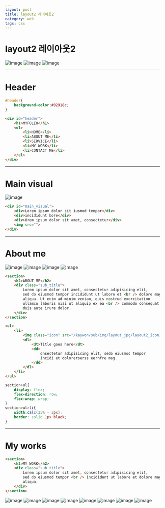 ```yaml
---
layout: post
title: layout2 레이아웃2
category: web
tags: css
---
```


# layout2 레이아웃2

![image](https://github.com/gunug/gunug.github.io/assets/52345276/fc0d8f58-45aa-45b5-80d5-c64b54f0695b)
![image](https://github.com/gunug/gunug.github.io/assets/52345276/cb96600b-cac6-42f4-8d55-447fc0c88f12)
![image](https://github.com/gunug/gunug.github.io/assets/52345276/97b28986-5b24-465d-8b87-dd4552c62da8)

---

# Header
```css
#header{
    background-color:#02918c;
}
```

```html
<div id="header">
    <h1>MYFOLIO</h1>
    <ul>
        <li>HOME</li>
        <li>ABOUT ME</li>
        <li>SERVICE</li>
        <li>MY WORK</li>
        <li>CONTACT ME</li>
    </ul>
</div>
```

---

# Main visual
![image](https://github.com/gunug/gunug.github.io/assets/52345276/4ecc3a26-0e5d-49fa-969e-9ced710a239c)

```html
<div id="main_visual">
    <div>Lorem ipsum dolor sit iusmod tempor</div>
    <div>incididunt bore</div>
    <div>Orem ipsum dolor sit amet, consectetur</div>
    <img src="">
</div>
```

---

# About me
![image](https://github.com/gunug/gunug.github.io/assets/52345276/a0b6f993-ea29-45b5-85ea-6dfbe6db754d)
![image](https://github.com/gunug/gunug.github.io/assets/52345276/eb8c74f8-a6d4-4071-b167-e8be506d5e21)
![image](https://github.com/gunug/gunug.github.io/assets/52345276/54ec21ca-0fbf-43eb-be5b-500c48e8d502)
![image](https://github.com/gunug/gunug.github.io/assets/52345276/bec0090b-67ea-49cb-8c82-162a20375e4c)

```html
<section>
    <h2>ABOUT ME</h2>
    <div class="sub_title">
        Lorem ipsum dolor sit amet, consectetur adipisicing elit, 
        sed do eiusmod tempor incididunt ut labore et <br /> dolore magna 
        aliqua. Ut enim ad minim veniam, quis nostrud exercitation 
        ullamco laboris nisi ut aliquip ex ea <br /> commodo consequat 
        duis aute irure dolor.
    </div>
</section>
```


```html
<ul>
    <li>
        <img class="icon" src="/kaywon/sub/img/layout_jpg/layout2_icon1.jpg" />
        <dl>
            <dt>Title goes here</dt>
            <dd>
                onsectetur adipisicing elit, sedo eiusmod tempor 
                incidi et dolorerserss eerhfre mag.
            </dd>
        </dl>
    </li>
</ul>
```

```css
section>ul{
    display: flex;
    flex-direction: row;
    flex-wrap: wrap;
}
section>ul>li{
    width:calc(25% - 2px);
    border: solid 1px black;
}
```

---

# My works
```html
<section>
    <h2>MY WORK</h2>
    <div class="sub_title">
        Lorem ipsum dolor sit amet, consectetur adipisicing elit, 
        sed do eiusmod tempor <br /> incididunt ut labore et dolore magna 
        aliqua.
    </div>
</section>
```

![image](https://github.com/gunug/gunug.github.io/assets/52345276/341c52ad-760b-4de2-ae1d-b5b0fdbcd0e8)
![image](https://github.com/gunug/gunug.github.io/assets/52345276/6884d935-f40f-45b9-9a0c-a0b19c177647)
![image](https://github.com/gunug/gunug.github.io/assets/52345276/b23209d1-0c18-409d-964e-c1448c5d03b2)
![image](https://github.com/gunug/gunug.github.io/assets/52345276/9ac6678c-c8f8-4281-952f-b7fa49295ba6)
![image](https://github.com/gunug/gunug.github.io/assets/52345276/d34060c2-9de2-424b-8516-0099631c500a)
![image](https://github.com/gunug/gunug.github.io/assets/52345276/1347f715-c095-43d6-ada2-7807c961301a)
![image](https://github.com/gunug/gunug.github.io/assets/52345276/24043b6a-c19e-45e8-bed8-9198528316fe)
![image](https://github.com/gunug/gunug.github.io/assets/52345276/ae47a8e7-c45c-4af3-91ad-2474e28c72a2)
